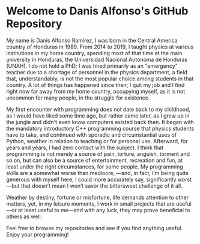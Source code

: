 # Welcome to Danis Alfonso's GitHub Repository

My name is Danis Alfonso Ramírez, I was born in the Central America country of Honduras in 1989. From 2014 to 2019, I taught physics at various institutions in my home country, spending most of that time at the main university in Honduras, the Universidad Nacional Autónoma de Honduras (UNAH). I do not hold a PhD; I was hired primarily as an "emergency" teacher due to a shortage of personnel in the physics department, a field that, understandably, is not the most popular choice among students in that country. A lot of things has happened since then; I quit my job and I find right now far away from my home country, occupying myself, as it is not uncommon for many people, in the struggle for existence. 

My first encounter with programming does not date back to my childhood, as I would have liked some time ago, but rather came later, as I grew up in the jungle and didn't even know computers existed back then. It began with the mandatory introductory C++ programming course that physics students have to take, and continued with sporadic and circumstantial uses of Python, weather in relation to teaching or for personal use. Afterward, for years and years, I had zero contact with the subject. I think that programming is not merely a source of pain, torture, anguish, torment and so on, but can also be a source of entertainment, recreation and fun, at least under the right circumstances, for some people. My programming skills are a somewhat worse than mediocre, —and, in fact, I’m being quite generous with myself here, I could more accurately say, significantly worst—but that doesn’t mean I won’t savor the bittersweet challenge of it all. 

Weather by destiny, fortune or misfortune, life demands attention to other matters, yet, in my leisure moments, I work in small projects that are useful—or at least useful to me—and with any luck, they may prove beneficial to others as well. 

Feel free to browse my repositories and see if you find anything useful. Enjoy your programming!

